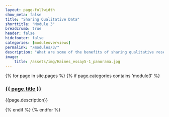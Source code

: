```yaml
---
layout: page-fullwidth
show_meta: false
title: "Sharing Qualitative Data"
shorttitle: "Module 3"
breadcrumb: true
header: false
hidefooter: false
categories: [moduleoverviews]
permalink: "/modules/3/"
description: "What are some of the benefits of sharing qualitative research data, what challenges does doing so pose, and what are some strategies to address those challenges?"
image:
    title: /assets/img/Haines_essay5-1_panorama.jpg
---
```

<div class="item">
  {% for page in site.pages %}
    {% if page.categories contains 'module3' %}
      <h3><a href="{{ site.url }}{{ site.baseurl }}{{ page.url }}">{{ page.title }}</a></h3>
      <p>{{page.description}}</p>  
    {% endif %}
  {% endfor %}
</div>
